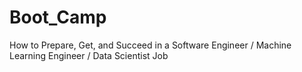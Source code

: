 # Boot_Camp
How to Prepare, Get, and Succeed in a Software Engineer / Machine Learning Engineer / Data Scientist Job
